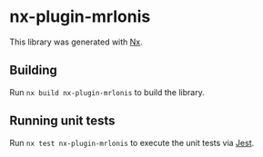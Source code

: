 # nx-plugin-mrlonis

This library was generated with [Nx](https://nx.dev).

## Building

Run `nx build nx-plugin-mrlonis` to build the library.

## Running unit tests

Run `nx test nx-plugin-mrlonis` to execute the unit tests via [Jest](https://jestjs.io).
